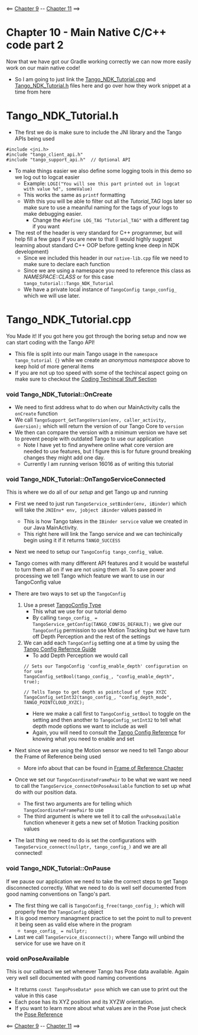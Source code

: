 <== [Chapter 9](./Chapter_09.md) -- [Chapter 11](./Chapter_11.md) ==>

# Chapter 10 - Main Native C/C++ code part 2
Now that we have got our Gradle working correctly we can now more easily work on our main native code!

* So I am going to just link the [Tango_NDK_Tutorial.cpp](../Sample_Code/Tango-NDK-Tutorial/app/src/main/cpp/Tango_NDK_Tutorial.cpp) and [Tango_NDK_Tutorial.h](../Sample_Code/Tango-NDK-Tutorial/app/src/main/cpp/Tango_NDK_Tutorial.h) files here and go over how they work snippet at a time from here

# Tango_NDK_Tutorial.h
* The first we do is make sure to include the JNI library and the Tango APIs being used
```
#include <jni.h>
#include "tango_client_api.h"
#include "tango_support_api.h"  // Optional API
```
* To make things easier we also define some logging tools in this demo so we log out to logcat easier
	* Example: `LOGI("You will see this part printed out in logcat with value %d", someValue)`
	* This works the same as `printf` formatting
	* With this you will be able to filter out all the *Tutorial_TAG* logs later so make sure to use a meaniful naming for the tags of your logs to make debugging easier.
		* Change the `#define LOG_TAG "Tutorial_TAG"` with a different tag if you want
* The rest of the header is very standard for C++ programmer, but will help fill a few gaps if you are new to that (I would highly suggest learning about standard C++ OOP before getting knee deep in NDK development)
	* Since we included this header in our `native-lib.cpp` file we need to make sure to declare each function
	* Since we are using a namespace you need to reference this class as *NAMESPACE::CLASS* or for this case `tango_tutorial::Tango_NDK_Tutorial`
	* We have a private local instance of `TangoConfig tango_config_` which we will use later.

# Tango_NDK_Tutorial.cpp
You Made it! If you got here you got through the boring setup and now we can start coding with the Tango API!

* This file is split into our main Tango usage in the `namespace tango_tutorial {}` while we create an *anonymous namespace* above to keep hold of more general items
* If you are not up too speed with some of the techincal aspect going on make sure to checkout the [Coding Techincal Stuff Section](../../Section_03_Tango/Tutorials/Chapter_01.md#error-type)

### void Tango_NDK_Tutorial::OnCreate
* We need to first address what to do when our MainActivity calls the `onCreate` function
* We call `TangoSupport_GetTangoVersion(env, caller_activity, &version);` which will return the version of our Tango Core
to `version`
* We then can compare the version with a minimum version we have set to prevent people with outdated Tango to use our application
	* Note I have yet to find anywhere online what core version are needed to use features, but I figure this is for future ground breaking changes they might add one day.
	* Currently I am running verison 16016 as of writing this tutorial

### void Tango_NDK_Tutorial::OnTangoServiceConnected
This is where we do all of our *setup* and get Tango up and running

* First we need to just run `TangoService_setBinder(env, iBinder)` which will take the `JNIEnv* env, jobject iBinder` values passed in
	* This is how Tango takes in the `IBinder service` value we created in our Java MainActivity.
	* This right here will link the Tango service and we can techinically begin using it if it returns `TANGO_SUCCESS`

* Next we need to setup our `TangoConfig tango_config_` value.
* Tango comes with many different API features and it would be wasteful to turn them all on if we are not using them all. To save power and processing we tell Tango which feature we want to use in our TangoConfig value
* There are two ways to set up the `TangoConfig`
	1. Use a preset [TangoConfig Type](https://developers.google.com/tango/apis/c/reference/group/enums#tangoconfigtype)
		* This what we use for our tutorial demo
		* By calling `tango_config_ = TangoService_getConfig(TANGO_CONFIG_DEFAULT);` we give our `TangoConfig` permission to use Motion Tracking but we have turn off Depth Perception and the rest of the settings
	2. We can add each `TangoConfig` setting one at a time by using the [Tango Config Refernce Guide](https://developers.google.com/tango/apis/c/reference/group/config-params)
		* To add Depth Perception we would call
		```
		// Sets our TangoConfig 'config_enable_depth' configuration on for use
		TangoConfig_setBool(tango_config_, "config_enable_depth", true);

		// Tells Tango to get depth as pointcloud of type XYZC
		TangoConfig_setInt32(tango_config_, "config_depth_mode", TANGO_POINTCLOUD_XYZC);
		```
		* Here we make a call first to `TangoConfig_setBool` to toggle on the setting and then another to `TangoConfig_setInt32` to tell what depth mode options we want to include as well
		* Again, you will need to consult the [Tango Config Reference](https://developers.google.com/tango/apis/c/reference/group/config-params) for knowing what you need to enable and set
* Next since we are using the Motion sensor we need to tell Tango abour the Frame of Reference being used
	* More info about that can be found in [Frame of Reference Chapter](../../Section_03_Tango/Tutorials/Chapter_07.md)
* Once we set our `TangoCoordinateFramePair` to be what we want we need to call the `TangoService_connectOnPoseAvailable` function to set up what do with our position data.
	* The first two arguments are for telling which `TangoCoordinateFramePair` to use
	* The third argument is where we tell it to call the `onPoseAvailable` function whenever it gets a new set of Motion Tracking position values
* The last thing we need to do is set the configurations with `TangoService_connect(nullptr, tango_config_)` and we are all connected!

### void Tango_NDK_Tutorial::OnPause
If we pause our application we need to take the correct steps to get Tango disconnected correctly. What we need to do is well self documented from good naming conventions on Tango's part.

* The first thing we call is `TangoConfig_free(tango_config_);` which will properly free the `TangoConfig` object
* It is good memory managment practice to set the point to null to prevent it being seen as valid else where in the program
	* `tango_config_ = nullptr;`
* Last we call `TangoService_disconnect();` where Tango will unbind the service for use we have on it

### void onPoseAvailable
This is our callback we set whenever Tango has Pose data available. Again very well sell documented with good naming conventions

* It returns `const TangoPoseData* pose` which we can use to print out the value in this case
* Each pose has its XYZ position and its XYZW orientation.
* If you want to learn more about what values are in the Pose just check the [Pose Reference](https://developers.google.com/tango/apis/c/reference/struct/tango-pose-data)


<== [Chapter 9](./Chapter_09.md) -- [Chapter 11](./Chapter_11.md) ==>